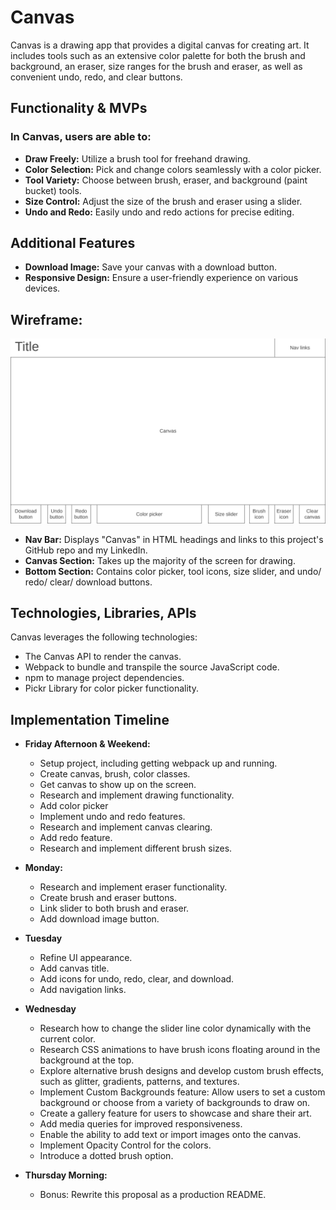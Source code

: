 # Canvas
Canvas is a drawing app that provides a digital canvas for creating art. It includes tools such as an extensive color palette for both the brush and background, an eraser, size ranges for the brush and eraser, as well as convenient undo, redo, and clear buttons.

## Functionality & MVPs
### In Canvas, users are able to:
- **Draw Freely:** Utilize a brush tool for freehand drawing.
- **Color Selection:** Pick and change colors seamlessly with a color picker.
- **Tool Variety:** Choose between brush, eraser, and background (paint bucket) tools.
- **Size Control:** Adjust the size of the brush and eraser using a slider.
- **Undo and Redo:** Easily undo and redo actions for precise editing.

## Additional Features
- **Download Image:** Save your canvas with a download button.
- **Responsive Design:** Ensure a user-friendly experience on various devices.

## Wireframe:
![wireframe](./assets/wireframe.png)
- **Nav Bar:** Displays "Canvas" in HTML headings and links to this project's GitHub repo and my LinkedIn.
- **Canvas Section:** Takes up the majority of the screen for drawing.
- **Bottom Section:** Contains color picker, tool icons, size slider, and undo/ redo/ clear/ download buttons.

## Technologies, Libraries, APIs
Canvas leverages the following technologies:
- The Canvas API to render the canvas.
- Webpack to bundle and transpile the source JavaScript code.
- npm to manage project dependencies.
- Pickr Library for color picker functionality.

## Implementation Timeline
- **Friday Afternoon & Weekend:**
  - Setup project, including getting webpack up and running.
  - Create canvas, brush, color classes.
  - Get canvas to show up on the screen.
  - Research and implement drawing functionality.
  - Add color picker 
  - Implement undo and redo features.
  - Research and implement canvas clearing.
  - Add redo feature.
  - Research and implement different brush sizes.

- **Monday:**
  - Research and implement eraser functionality.
  - Create brush and eraser buttons.
  - Link slider to both brush and eraser.
  - Add download image button.

- **Tuesday**
  - Refine UI appearance.
  - Add canvas title.
  - Add icons for undo, redo, clear, and download.
  - Add navigation links.

- **Wednesday**
  - Research how to change the slider line color dynamically with the current color.
  - Research CSS animations to have brush icons floating around in the background at the top.
  - Explore alternative brush designs and develop custom brush effects, such as glitter, gradients, patterns, and textures.
  - Implement Custom Backgrounds feature: Allow users to set a custom background or choose from a variety of backgrounds to draw on.
  - Create a gallery feature for users to showcase and share their art.
  - Add media queries for improved responsiveness.
  - Enable the ability to add text or import images onto the canvas.
  - Implement Opacity Control for the colors.
  - Introduce a dotted brush option.

- **Thursday Morning:**
  - Bonus: Rewrite this proposal as a production README.
